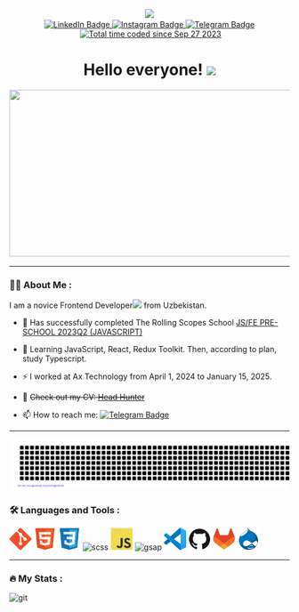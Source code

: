 <div id="header" align="center">
  <img src="https://media.giphy.com/media/1qeMVoOlGWcL0CIYw3/giphy.gif?cid=790b7611c25bd2a56877733093da0a57ff5ab40e13eb5382&ep=v1_user_favorites&rid=giphy.gif&ct=s" width="100"/>
  <div id="badges">
    <a href="https://www.linkedin.com/in/amal-asrarkulov-frontend-developer/">
      <img src="https://img.shields.io/badge/LinkedIn-blue?logo=linkedin&logoColor=white&style=for-the-badge" alt="LinkedIn Badge"/>
    </a>
    <a href="https://www.instagram.com/xomyak_po_kli4ke_xoma/">
      <img src="https://img.shields.io/badge/Instagram-red?style=for-the-badge&logo=instagram&logoColor=white" alt="Instagram Badge"/>
    </a>
    <a href="https://t.me/Hunter_137">
      <img src="https://img.shields.io/badge/Telegram-blue?style=for-the-badge&logo=telegram&logoColor=white" alt="Telegram Badge"/>
    </a>
  </div>
  <div id="badges">
    <img src="https://komarev.com/ghpvc/?username=Hunter-137&style=flat-square&color=blue" alt=""/>
    <a href="https://wakatime.com/@e96c5083-e8d4-4db9-ba39-96140a0f1916?style=social"><img src="https://wakatime.com/badge/user/e96c5083-e8d4-4db9-ba39-96140a0f1916.svg" alt="Total time coded since Sep 27 2023" /></a>
  </div>
  <h1>
    Hello everyone! <img src="https://github.com/blackcater/blackcater/raw/main/images/Hi.gif" height="32"/>
  </h1> 
</div>

<div align="center">
  <img src="https://media.giphy.com/media/k0ijJhqrUP4T2EvmJ1/giphy.gif?cid=ecf05e47i103t69duyytl5m10a8yzkfm1du0tlhdujqqjwis&ep=v1_gifs_search&rid=giphy.gif&ct=g" width="600" height="300"/>
</div>

---

### :man_technologist: About Me :
I am a novice Frontend Developer<img src="https://media.giphy.com/media/WUlplcMpOCEmTGBtBW/giphy.gif" width="30"> from Uzbekistan.
- :telescope: Has successfully completed The Rolling Scopes School [JS/FE PRE-SCHOOL 2023Q2 (JAVASCRIPT)](https://app.rs.school/certificate/0sq29rl7)

- :seedling: Learning JavaScript, React, Redux Toolkit. Then, according to plan, study Typescript.

- :zap: I worked at Ax Technology from April 1, 2024 to January 15, 2025.

- :bookmark_tabs: ~~Check out my CV: [Head Hunter](https://tashkent.hh.uz/resume/ab79231bff0b280ed00039ed1f647a5a654a6b)~~

- :mailbox: How to reach me: [![Telegram Badge](https://img.shields.io/badge/Telegram-blue?logo=telegram&logoColor=white)](https://t.me/Hunter_137)

---
<div align="center">
  <img src="gitartwork.svg" alt="animation"/>
</div>

### :hammer_and_wrench: Languages and Tools :

<div>
  <img src="https://github.com/devicons/devicon/blob/master/icons/git/git-original.svg" alt="git" logo title="Git" width="40" height="40"/>
  <img src="https://github.com/devicons/devicon/blob/master/icons/html5/html5-original.svg" alt="html5" title="HTML5" logo width="40" height="40"/>
  <img src="https://github.com/devicons/devicon/blob/master/icons/css3/css3-original.svg" alt="css3" logo title="CSS3" width="40" height="40"/>
  <img src="https://sass-lang.com/assets/img/styleguide/seal-color.png" alt="scss" logo title="scss" width="40" height="40"/>
  <img src="https://github.com/devicons/devicon/blob/master/icons/javascript/javascript-original.svg" alt="js" logo title="JavaScript" width="40" height="40"/>
  <img src="https://avatars.githubusercontent.com/u/2386673?s=48&v=4" alt="gsap" logo title="The Green Sock Animation Platform" width="40" height="40"/>
  <img src="https://github.com/devicons/devicon/blob/master/icons/vscode/vscode-original.svg" alt="vscode" logo title="Visual Studio Code" width="40" height="40"/>
  <img src="https://github.com/devicons/devicon/blob/master/icons/github/github-original.svg" alt="github" logo title="Github" width="40" height="40"/>
  <img src="https://github.com/devicons/devicon/blob/master/icons/gitlab/gitlab-original.svg" alt="gitlab" logo title="Gitlab" width="40" height="40"/>
  <img src="https://github.com/devicons/devicon/blob/master/icons/drupal/drupal-original.svg" alt="drupal" logo title="Drupal" width="40" height="40"/>
</div>

---

### :fire: My Stats :

<img src="https://www.codewars.com/users/Skill_Hunter/badges/large" alt="git" logo title="Git"/>


